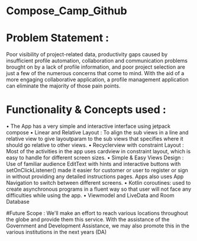# Compose_Camp_Github

# Problem Statement : 
Poor visibility of project-related data, productivity gaps caused by insufficient profile automation, collaboration and communication problems brought on by a lack of profile information, and poor project selection are just a few of the numerous concerns that come to mind. With the aid of a more engaging collaborative application, a profile management application can eliminate the majority of those pain points.

# Functionality & Concepts used :
• The App has a very simple and interactive interface using jetpack compose • Linear and Relative Layout : To align the sub views in a line and relative view to give layoutparam to the sub views that specifies where it should go relative to other views.
• Recyclerview with constraint Layout : Most of the activities in the app uses cardview in constraint layout, which is easy to handle for different screen sizes.
• Simple & Easy Views Design : Use of familiar audience EditText with hints and interactive buttons with setOnClickListener() made it easier for customer or user to register or sign in without providing any detailed instructions pages. Apps also uses App Navigation to switch between different screens.
• Kotlin coroutines: used to create asynchronous programs in a fluent way so that user will not face any difficulties while using the app. • Viewmodel and LiveData and Room Database 

#Future Scope :
We'll make an effort to reach various locations throughout the globe and provide them this service. With the assistance of the Government and Development Assistance, we may also promote this in the various institutions in the next years (DA)

